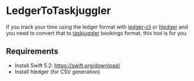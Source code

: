# LedgerToTaskjuggler

If you track your time using the ledger format with [ledger-cli](https://www.ledger-cli.org) or [hledger](https://hledger.org) and you need to convert that to [taskjuggler](https://taskjuggler.org) bookings format, this tool is for you.


## Requirements
- Install Swift 5.2: https://swift.org/download/ 
- Install hledger (for CSV generation)
